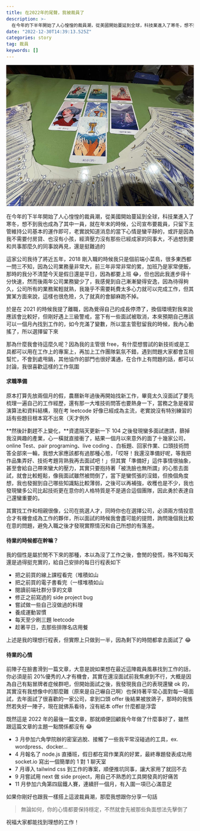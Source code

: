 ```yaml
---
title: 在2022年的尾聲，我被裁員了
description: >-
  在今年的下半年開始了人心惶惶的裁員潮，從美國開始蔓延到全球，科技業進入了寒冬，想不到我也成為了其中一員，就在年末的時候，公司宣布要裁員，只留下主管維持公司基本的運作即可，老實說知道消息的當下心情是蠻平靜的，或許是因為我不需要付房貸、也沒有小孩，經濟壓力沒有那些已經成家的同事大，不…
date: "2022-12-30T14:39:13.525Z"
categories: story
tag: 裁員
keywords: []
---
```


![](/img/1__MLIK6nA9kmhLqQYvkWLJKg.jpeg)

在今年的下半年開始了人心惶惶的裁員潮，從美國開始蔓延到全球，科技業進入了寒冬，想不到我也成為了其中一員，就在年末的時候，公司宣布要裁員，只留下主管維持公司基本的運作即可，老實說知道消息的當下心情是蠻平靜的，或許是因為我不需要付房貸、也沒有小孩，經濟壓力沒有那些已經成家的同事大，不過想到要和共事那麼久的同事說再見，還是挺難過的

這家公司我待了將近五年，2018 剛入職的時候我只是個前端小菜鳥，很多東西都一問三不知，因為公司業務量非常大，前三年非常非常的累，加班乃是家常便飯，那時的我分不清楚今天是假日還是平日，因為都要上班 😂，但也因此我進步得十分快速，然而後兩年公司業務變少了，我感覺到自己漸漸變得安逸，因為待得夠久，公司所有的業務駕輕就熟，我幾乎不需要耗費太多心力就可以完成工作，但其實某方面來說，這樣也很危險，久了就真的會腳麻跑不掉。

於是在 2021 的時候我提了離職，因為覺得自己的成長停滯了，換個環境對我來說應該會比較好，但剛好遇上三級警戒，當下有一些面試被取消，本來預期自己應該可以一個月內找到工作的，如今充滿了變數，所以當主管慰留我的時候，我內心動搖了，所以選擇留下來

那為什麼我會待這麼久呢？因為我的主管很 free，有什麼想嘗試的新技術或是工具都可以用在工作上的專案上，再加上工作團隊氣氛不錯，遇到問題大家都會互相幫忙，不會到處甩鍋，其他協作的部門也很好溝通，在合作上有問題的話，都可以討論，我很喜歡這樣的工作氛圍

#### 求職準備

原本打算先放兩個月的假，農曆新年過後再開始找新工作，畢竟太久沒面試了要先梳理一遍自己的工作經歷，還有那一大堆技術問答也要熱身一下，當務之急是複習演算法和資料結構，現在考 leetcode 好像已經成為主流，老實說沒有特別練習的話有些題目根本寫不出來（天才例外

**然後計劃趕不上變化，**資遣隔天更新一下 104 之後發現蠻多面試邀請，篩掉我沒興趣的產業，心一橫就直接衝了，結果一個月以來意外的面了十幾家公司，online Test、pair programing、live coding 、白板題、回家作業、口頭技術問答全部來一輪，我想大家應該都有過那種心態，「哎呀！我還沒準備好呢，等我把作品集弄好、技術考題背熟我再去面試吧！」但其實「準備好」這件事情很抽象，甚至會給自己帶來蠻大的壓力，其實只要抱持著「被洗臉也無所謂」的心態去面試，就會比較輕鬆，像我面試雖然被問倒了，當下是蠻慌張的沒錯，但換個角度想，我也發掘到自己哪些知識點比較薄弱，之後可以再補強，收穫也是不少，我也發現蠻多公司比起技術更在意你的人格特質是不是適合這個團隊，因此勇於表達自己還蠻重要的。

其實找工作和相親很像，公司在挑選人才，同時你也在選擇公司，必須兩方情投意合才有機會成為工作的夥伴，所以面試的時候我會盡可能的提問，詢問幾個我比較在意的問題，避免入職之後才發現實際情況和自己所想的有落差。

#### 待業的時候都在幹嘛？

我的個性是屬於閒不下來的那種，本以為沒了工作之後，會閒的發慌，殊不知每天還是過得挺充實的，給自己安排的每日行程表如下

- 把之前買的線上課程看完（堆積如山
- 把之前買的電子書看完（一樣堆積如山
- 閱讀前端社群分享的文章
- 修正之前寫過的 side project bug
- 嘗試做一些自己沒做過的料理
- 養成運動習慣
- 每天至少刷三題 leetcode
- 趁著平日，去那些排隊名店用餐

上述是我的理想行程表，但實際上只做到一半，因為剩下的時間都拿去面試了 😂

#### 待業的心情

前陣子在臉書滑到一篇文章，大意是說如果想在最近這陣裁員風暴找到工作的話，你必須是前 20%優秀的人才有機會，其實在還沒面試前我焦慮到不行，大概是因為自己有點冒牌者症候群吧，但開始面試之後，我發現我自己的表現還蠻 ok 的，其實沒有我想像中的那麼難（原來是自己嚇自己啊）也保持著平常心面對每一場面試，去年面試了很喜歡的一家公司，拿到口頭 offer 後結果被放鴿子，那時的我悵然若失好一陣子，現在就佛系看待，沒有紙本 offer 什麼都是浮雲

既然這是 2022 年的最後一篇文章，那就順便回顧我今年做了什麼事好了，雖然跟這篇文章的主題一點關係都沒有 😂

- 3 月參加六角學院辦的密室逃脫、接觸了一些我平常沒碰過的工具，ex. wordpress、docker…
- 4 月報名了 node.js 直播班，假日都在寫作業真的好累，最終專題發表成功用 socket.io 寫出一個簡單的 1 對 1 聊天室
- 7 月導入 tailwind css 到工作的專案，順便推坑同事，讓大家用了就回不去
- 9 月嘗試用 next 做 side project，用自己不熟悉的工具開發真的好痛苦
- 11 月參加六角第四屆鐵人賽，連續肝一個月，有入圍一項已心滿意足

如果你剛好也跟我一樣搭上這波裁員潮，那麼我想跟你分享一句話

> 無論如何，你的心情都要保持穩定，不然就會先被那些負面想法先擊倒了

祝福大家都能找到理想的工作！

